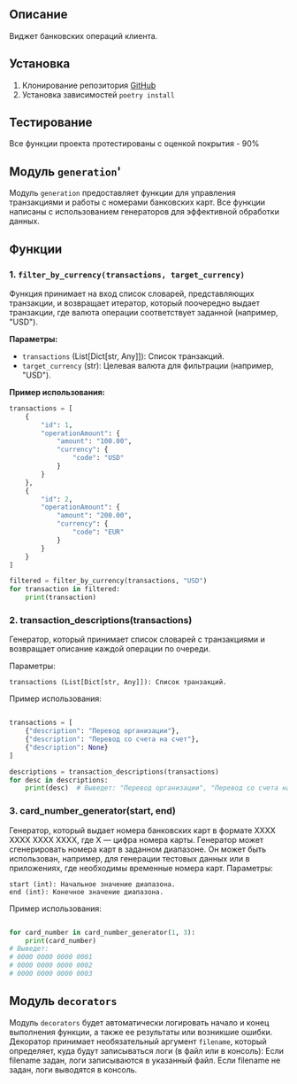 ## Описание

Виджет банковских операций клиента.

## Установка

1. Клонирование репозитория
   [GitHub](git@github.com:ivira161/10.1.git)
2. Установка зависимостей
   `poetry install`

## Тестирование
Все функции проекта протестированы с оценкой покрытия - 90%
## Модуль `generation`'

Модуль `generation` предоставляет функции для управления транзакциями и работы с номерами банковских карт. Все функции написаны с использованием генераторов для эффективной обработки данных.

## Функции

### 1. `filter_by_currency(transactions, target_currency)`

Функция принимает на вход список словарей, представляющих транзакции, и возвращает итератор, который поочередно выдает транзакции, где валюта операции соответствует заданной (например, "USD").

**Параметры:**
- `transactions` (List[Dict[str, Any]]): Список транзакций.
- `target_currency` (str): Целевая валюта для фильтрации (например, "USD").

**Пример использования:**

```python
transactions = [
    {
        "id": 1,
        "operationAmount": {
            "amount": "100.00",
            "currency": {
                "code": "USD"
            }
        }
    },
    {
        "id": 2,
        "operationAmount": {
            "amount": "200.00",
            "currency": {
                "code": "EUR"
            }
        }
    }
]

filtered = filter_by_currency(transactions, "USD")
for transaction in filtered:
    print(transaction)
```
### 2. transaction_descriptions(transactions)

Генератор, который принимает список словарей с транзакциями и возвращает описание каждой операции по очереди.

Параметры:

    transactions (List[Dict[str, Any]]): Список транзакций.

Пример использования:

```Python

transactions = [
    {"description": "Перевод организации"},
    {"description": "Перевод со счета на счет"},
    {"description": None}
]

descriptions = transaction_descriptions(transactions)
for desc in descriptions:
    print(desc)  # Выведет: "Перевод организации", "Перевод со счета на счет", "Нет описания"
```
### 3. card_number_generator(start, end)

Генератор, который выдает номера банковских карт в формате XXXX XXXX XXXX XXXX, где X — цифра номера карты. Генератор может сгенерировать номера карт в заданном диапазоне.
Он может быть использован, например, для генерации тестовых данных или в приложениях, где необходимы временные номера карт.
Параметры:

    start (int): Начальное значение диапазона.
    end (int): Конечное значение диапазона.

Пример использования:

```Python

for card_number in card_number_generator(1, 3):
    print(card_number)  
# Выведет:
# 0000 0000 0000 0001
# 0000 0000 0000 0002
# 0000 0000 0000 0003
```
## Модуль `decorators`

Модуль `decorators` будет автоматически логировать начало и конец выполнения функции, 
а также ее результаты или возникшие ошибки. Декоратор принимает необязательный аргумент
`filename`, который определяет, куда будут записываться логи (в файл или в консоль):
Если filename задан, логи записываются в указанный файл. Если filename
не задан, логи выводятся в консоль.

